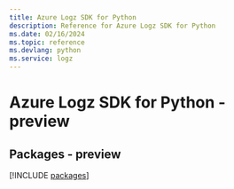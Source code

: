 ```yaml
---
title: Azure Logz SDK for Python
description: Reference for Azure Logz SDK for Python
ms.date: 02/16/2024
ms.topic: reference
ms.devlang: python
ms.service: logz
---
```

# Azure Logz SDK for Python - preview
## Packages - preview
[!INCLUDE [packages](logz-index.md)]